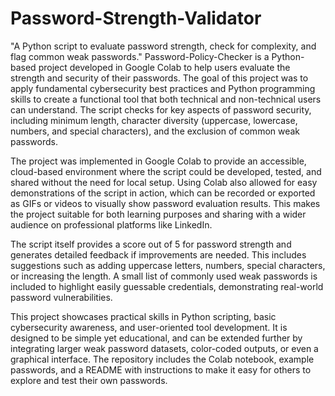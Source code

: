 # Password-Strength-Validator
"A Python script to evaluate password strength, check for complexity, and flag common weak passwords."
Password-Policy-Checker is a Python-based project developed in Google Colab to help users evaluate the strength and security of their passwords. The goal of this project was to apply fundamental cybersecurity best practices and Python programming skills to create a functional tool that both technical and non-technical users can understand. The script checks for key aspects of password security, including minimum length, character diversity (uppercase, lowercase, numbers, and special characters), and the exclusion of common weak passwords.

The project was implemented in Google Colab to provide an accessible, cloud-based environment where the script could be developed, tested, and shared without the need for local setup. Using Colab also allowed for easy demonstrations of the script in action, which can be recorded or exported as GIFs or videos to visually show password evaluation results. This makes the project suitable for both learning purposes and sharing with a wider audience on professional platforms like LinkedIn.

The script itself provides a score out of 5 for password strength and generates detailed feedback if improvements are needed. This includes suggestions such as adding uppercase letters, numbers, special characters, or increasing the length. A small list of commonly used weak passwords is included to highlight easily guessable credentials, demonstrating real-world password vulnerabilities.

This project showcases practical skills in Python scripting, basic cybersecurity awareness, and user-oriented tool development. It is designed to be simple yet educational, and can be extended further by integrating larger weak password datasets, color-coded outputs, or even a graphical interface. The repository includes the Colab notebook, example passwords, and a README with instructions to make it easy for others to explore and test their own passwords.

